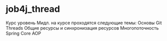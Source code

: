 # job4j_thread

Курс уровень Мидл.
на курсе проходятся следующие темы:
Основы Git
Threads
Общие ресурсы и синхронизация ресурсов
Многопоточность
Spring Core AOP